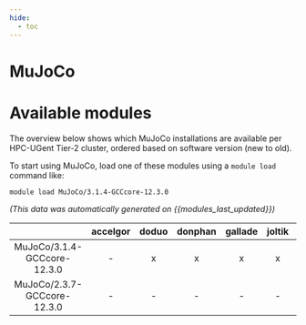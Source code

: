 ```yaml
---
hide:
  - toc
---
```


MuJoCo
======

# Available modules


The overview below shows which MuJoCo installations are available per HPC-UGent Tier-2 cluster, ordered based on software version (new to old).

To start using MuJoCo, load one of these modules using a `module load` command like:

```shell
module load MuJoCo/3.1.4-GCCcore-12.3.0
```

*(This data was automatically generated on {{modules_last_updated}})*

| |accelgor|doduo|donphan|gallade|joltik|litleo|shinx|
| :---: | :---: | :---: | :---: | :---: | :---: | :---: | :---: |
|MuJoCo/3.1.4-GCCcore-12.3.0|-|x|x|x|x|x|x|
|MuJoCo/2.3.7-GCCcore-12.3.0|-|-|-|-|-|x|x|
